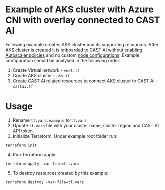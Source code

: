 # Example of AKS cluster with Azure CNI with overlay connected to CAST AI
Following example creates AKS cluster and its supporting resources.
After AKS cluster is created it is onboarded to CAST AI without enabling [Autoscaler policies](https://docs.cast.ai/reference/policiesapi_upsertclusterpolicies) and no custom [node configurations](https://docs.cast.ai/docs/node-configuration/).
Example configuration should be analysed in the following order:
1. Create Virtual network - `vnet.tf`
2. Create AKS cluster - `aks.tf`
3. Create CAST AI related resources to connect AKS cluster to CAST AI - `castai.tf`

# Usage
1. Rename `tf.vars.example` to `tf.vars`
2. Update `tf.vars` file with your cluster name, cluster region and CAST AI API token.
3. Initialize Terraform. Under example root folder run:
```
terraform init
```
4. Run Terraform apply:
```
terraform apply -var-file=tf.vars
```
5. To destroy resources created by this example:
```
terraform destroy -var-file=tf.vars
```
